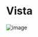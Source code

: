 # Vista 
![image](https://user-images.githubusercontent.com/70413460/204116965-dba7e519-a665-4e43-82b8-650d097bbb20.png)
